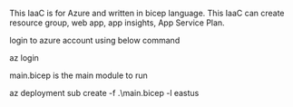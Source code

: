 This IaaC is for Azure and written in bicep language. 
This IaaC can create resource group, web app, app insights, App Service Plan. 

login to azure account using below command 

az login 

main.bicep is the main module to run 

az deployment sub create -f .\main.bicep -l eastus 

